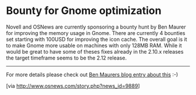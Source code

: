 # Bounty for Gnome optimization

Novell and OSNews are currently sponsoring a bounty hunt by Ben Maurer for improving the memory usage in Gnome. There are currently 4 bounties set starting with 100USD for improving the icon cache. The overall goal is it to make Gnome more usable on machines with only 128MB RAM. While it would be great to have some of theses fixes already in the 2.10.x releases the target timeframe seems to be the 2.12 release.

-------------------------------



For more details please check out <a href="http://codeblogs.ximian.com/blogs/benm/archives/000457.html">Ben Maurers blog entry about this</a> :-)



[via <a href="http://www.osnews.com/story.php?news_id=9889">http://www.osnews.com/story.php?news_id=9889</a>]
